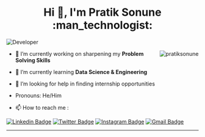 <h1 align="center">Hi 👋, I'm Pratik Sonune :man_technologist: </h1>

<img src="https://pixan198.github.io/images/Developer.gif" alt="Developer" />

<p><img align="right" src="https://github-readme-stats.vercel.app/api/top-langs?username=pratiksonune&show_icons=true&locale=en&layout=compact" alt="pratiksonune" /></p>

- 🔭 I’m currently working on sharpening my **Problem Solving Skills**

- 🌱 I’m currently learning **Data Science & Engineering**

- 🤔 I’m looking for help in finding internship opportunities

- Pronouns: He/Him

- 📫 How to reach me :

[![Linkedin Badge](https://img.shields.io/badge/-pratiksonune-blue?style=flat-square&logo=Linkedin&logoColor=white&link=https://www.linkedin.com/in/pratiksonune/)](https://www.linkedin.com/in/pratiksonune/)
[![Twitter Badge](https://img.shields.io/badge/-@_itz_pratik-1ca0f1?style=flat-square&labelColor=1ca0f1&logo=twitter&logoColor=white&link=https://twitter.com/_itz_pratik)](https://twitter.com/_itz_pratik)
[![Instagram Badge](https://img.shields.io/badge/-@_itz._.pratik-1ca0f1?style=flat-square&labelColor=1ca0f1&logo=instagram&logoColor=redviolet&link=https://instagram.com/_itz._.pratik)](https://instagram.com/_itz._.pratik)
[![Gmail Badge](https://img.shields.io/badge/-pratiksonune14@gmail.com-db4437?style=flat-square&logo=Gmail&logoColor=white&link=mailto:pratiksonune14@gmail.com)](mailto:pratiksonune14@gmail.com)

--------------------------------------------------------------------------------------------------------------------------------------------------------------------


<!---
pratiksonune/pratiksonune is a ✨ special ✨ repository because its `README.md` (this file) appears on your GitHub profile.
You can click the Preview link to take a look at your changes.
--->
